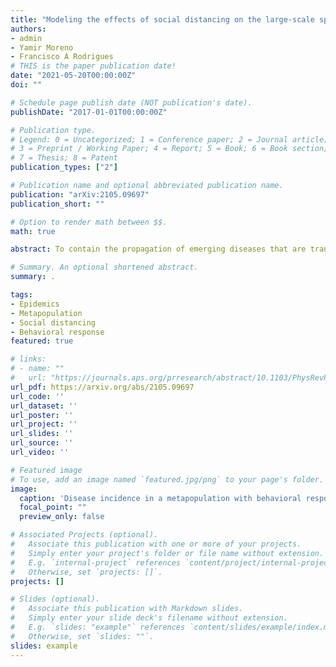 ```yaml
---
title: "Modeling the effects of social distancing on the large-scale spreading of diseases"
authors:
- admin
- Yamir Moreno
- Francisco A Rodrigues
# THIS is the paper publication date!
date: "2021-05-20T00:00:00Z"
doi: ""

# Schedule page publish date (NOT publication's date).
publishDate: "2017-01-01T00:00:00Z"

# Publication type.
# Legend: 0 = Uncategorized; 1 = Conference paper; 2 = Journal article;
# 3 = Preprint / Working Paper; 4 = Report; 5 = Book; 6 = Book section;
# 7 = Thesis; 8 = Patent
publication_types: ["2"]

# Publication name and optional abbreviated publication name.
publication: "arXiv:2105.09697"
publication_short: ""

# Option to render math between $$.
math: true

abstract: To contain the propagation of emerging diseases that are transmissible from human to human, non-pharmaceutical interventions (NPIs) aimed at reducing the interactions between humans are usually implemented. One example of the latter kind of measures is social distancing, which can be either policy-driven or can arise endogenously in the population as a consequence of the fear of infection. However, if NPIs are lifted before the population reaches herd immunity, further re-introductions of the pathogen would lead to secondary infections. Here we study the effects of different social distancing schemes on the large scale spreading of diseases. Specifically, we generalize metapopulation models to include social distancing mechanisms at the subpopulation level and model short- and long-term strategies that are fed with local or global information about the epidemics. We show that different model ingredients might lead to very diverse outcomes in different subpopulations. Our results suggest that there is not a unique answer to the question of whether contention measures are more efficient if implemented and managed locally or globally and that model outcomes depends on how the full complexity of human interactions is taken into account. 

# Summary. An optional shortened abstract.
summary: .

tags:
- Epidemics
- Metapopulation
- Social distancing
- Behavioral response
featured: true

# links:
# - name: ""
#   url: "https://journals.aps.org/prresearch/abstract/10.1103/PhysRevResearch.3.013146"
url_pdf: https://arxiv.org/abs/2105.09697
url_code: ''
url_dataset: ''
url_poster: ''
url_project: ''
url_slides: ''
url_source: ''
url_video: ''

# Featured image
# To use, add an image named `featured.jpg/png` to your page's folder. 
image:
  caption: 'Disease incidence in a metapopulation with behavioral response mechanism.'
  focal_point: ""
  preview_only: false

# Associated Projects (optional).
#   Associate this publication with one or more of your projects.
#   Simply enter your project's folder or file name without extension.
#   E.g. `internal-project` references `content/project/internal-project/index.md`.
#   Otherwise, set `projects: []`.
projects: []

# Slides (optional).
#   Associate this publication with Markdown slides.
#   Simply enter your slide deck's filename without extension.
#   E.g. `slides: "example"` references `content/slides/example/index.md`.
#   Otherwise, set `slides: ""`.
slides: example
---
```

<!--{{% callout note %}}
Click the *Cite* button above to demo the feature to enable visitors to import publication metadata into their reference management software.
{{% /callout %}}

{{% callout note %}}
Click the *Slides* button above to demo Academic's Markdown slides feature.
{{% /callout %}} -->

<!--- Supplementary notes can be added here, including [code and math](https://sourcethemes.com/academic/docs/writing-markdown-latex/). -->
